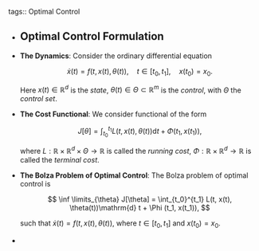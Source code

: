 tags:: Optimal Control

- ## Optimal Control Formulation
- **The Dynamics**: Consider the ordinary differential equation
  
  $$ \dot{x}(t) = f(t, x(t), \theta(t)), \quad t \in [t_0, t_1], \quad x(t_0) = x_0. $$
  
  Here $x(t) \in \mathbb{R}^d$ is the *state*, $\theta(t) \in \Theta \subset \mathbb{R}^m$ is the *control*, with $\Theta$ the *control set*.
- **The Cost Functional**: We consider functional of the form
  
  $$ J[\theta] = \int_{t_0}^{t_1} L(t, x(t), \theta(t))\mathrm{d} t + \Phi(t_1, x(t_1)), $$
  
  where $L: \mathbb{R} \times \mathbb{R}^d \times \Theta \rightarrow \mathbb{R}$ is called the *running cost*, $\Phi: \mathbb{R} \times \mathbb{R}^d \rightarrow \mathbb{R}$ is called the *terminal cost*.
- **The Bolza Problem of Optimal Control**: The Bolza problem of optimal control is
  
  $$ \inf \limits_{\theta} J[\theta] = \int_{t_0}^{t_1} L(t, x(t), \theta(t))\mathrm{d} t + \Phi (t_1, x(t_1)), $$
  
  such that $\dot{x}(t) = f(t, x(t), \theta(t))$, where $t \in [t_0, t_1]$ and $x(t_0) = x_0$.
-